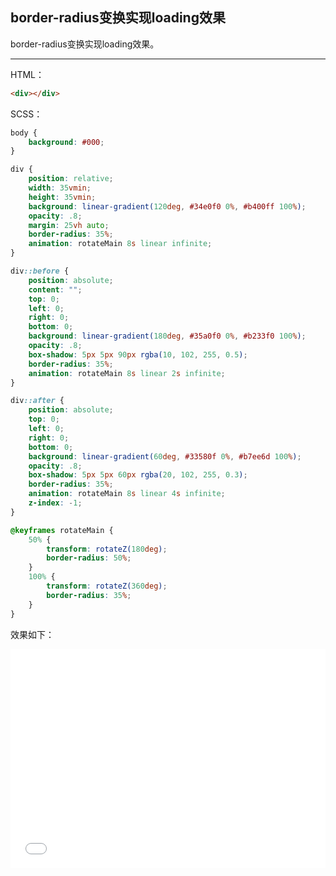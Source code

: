 ## border-radius变换实现loading效果

border-radius变换实现loading效果。

------ 

HTML：

```html
<div></div>
```

SCSS：
```scss
body {
    background: #000;
}

div {
    position: relative;
    width: 35vmin;
    height: 35vmin;
    background: linear-gradient(120deg, #34e0f0 0%, #b400ff 100%);
    opacity: .8;
    margin: 25vh auto;
    border-radius: 35%;
    animation: rotateMain 8s linear infinite;
}

div::before {
    position: absolute;
    content: "";
    top: 0;
    left: 0;
    right: 0;
    bottom: 0;
    background: linear-gradient(180deg, #35a0f0 0%, #b233f0 100%);
    opacity: .8;
    box-shadow: 5px 5px 90px rgba(10, 102, 255, 0.5);
    border-radius: 35%;
    animation: rotateMain 8s linear 2s infinite;
}

div::after {
    position: absolute;
    top: 0;
    left: 0;
    right: 0;
    bottom: 0;
    background: linear-gradient(60deg, #33580f 0%, #b7ee6d 100%);
    opacity: .8;
    box-shadow: 5px 5px 60px rgba(20, 102, 255, 0.3);
    border-radius: 35%;
    animation: rotateMain 8s linear 4s infinite;
    z-index: -1;
}

@keyframes rotateMain {
    50% {
        transform: rotateZ(180deg);
        border-radius: 50%;
    }
    100% {
        transform: rotateZ(360deg);
        border-radius: 35%;
    }
}
```

效果如下：

<iframe height='350' scrolling='no' title='border-radius变换实现loading效果' src='//codepen.io/Chokcoco/embed/MPXeNy/?height=265&theme-id=0&default-tab=css,result' frameborder='no' allowtransparency='true' allowfullscreen='true' style='width: 100%;'>See the Pen <a href='https://codepen.io/Chokcoco/pen/MPXeNy/'>border-radius变换实现loading效果</a> by Chokcoco (<a href='https://codepen.io/Chokcoco'>@Chokcoco</a>) on <a href='https://codepen.io'>CodePen</a>.
</iframe>